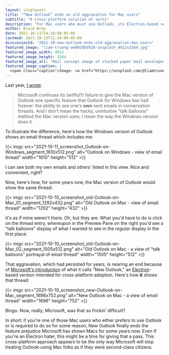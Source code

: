 ```yaml
---
layout: singlepost
title: "“New Outlook” ends an old aggravation for Mac users"
subtitle: "A cross-platform solution of sorts"
description: "For Mac users who must use Outlook, its Electron-based version brings some long-overdue feature parity."
author: Bryce Wray
date: 2021-10-11T14:10:00-05:00
lastmod: 2021-10-13T11:34:00-05:00
discussionId: "2021-10-new-outlook-ends-old-aggravation-mac-users"
featured_image: "liam-truong-oeDH20DVb2A-unsplash_4912x3264.jpg"
featured_image_width: 4912
featured_image_height: 3264
featured_image_alt: "Mail concept image of stacked paper mail envelopes"
featured_image_caption: |
  <span class="caption">Image: <a href="https://unsplash.com/@liamtruong?utm_source=unsplash&utm_medium=referral&utm_content=creditCopyText">Liam Truong</a>; <a href="https://unsplash.com/s/photos/mail?utm_source=unsplash&utm_medium=referral&utm_content=creditCopyText">Unsplash</a></span>
---
```


Last year, [I wrote](/posts/2020/09/mixed-nuts-2020-09/):

> Microsoft continues its (willful?) failure to give the Mac version of Outlook one specific feature that Outlook for Windows has had forever: the ability to see one's **own** sent emails in conversation threads. And I don't mean the hacky, unintuitive "talk balloons" method the Mac version uses; I mean the way the Windows version does it.

To illustrate the difference, here's how the Windows version of Outlook shows an email thread which includes me:

{{< imgc src="2021-10-11_screenshot_Outlook-on-Windows_segment_1610x512.png" alt="Outlook on Windows - view of email thread" width="1610" height="512" >}}

I can see both my own emails and others’ listed in this view. Nice and convenient, right?

Now, here's how, for some years now, the Mac version of Outlook would show the same thread:

{{< imgc src="2021-10-10_screenshot_old-Outlook-on-Mac_01_segment_1292x432.png" alt="Old Outlook on Mac - view of email thread" width="1292" height="432" >}}

It's as if mine weren't there. Oh, but they are. What you'd have to do is click on the thread entry, whereupon in the Preview Pane on the right you'd see a "talk balloons" display of what I wanted to see in the *regular* display in the first place:

{{< imgc src="2021-10-10_screenshot_old-Outlook-on-Mac_02_segment_1505x512.png" alt="Old Outlook on Mac - a view of “talk balloons” portrayal of email thread" width="1505" height="512" >}}

That aggravation, which had persisted for years, is nearing an end because of [Microsoft's introduction](https://www.windowscentral.com/project-monarch-outlook-web-universal-email-client-microsoft) of what it calls "New Outlook," an [Electron](https://www.electronjs.org/)-based version intended for cross-platform adoption. Here's how **it** shows that thread:

{{< imgc src="2021-10-10_screenshot_new-Outlook-on-Mac_segment_1696x752.png" alt="New Outlook on Mac - a view of email thread" width="1696" height="752" >}}

Bingo. Now, really, Microsoft, was that so frickin’ difficult?

In short: if you're one of those Mac users who either prefers to use Outlook or is required to do so for some reason, New Outlook finally ends the feature prejudice Microsoft has shown Macs for some years now. Even if you're an Electron hater, this might be a time for giving that a pass. This cross-platform approach appears to be the only way Microsoft will stop treating Outlook-using Mac folks as if they were second-class citizens.
